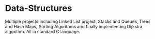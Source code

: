 # Data-Structures
Multiple projects including Linked List project, Stacks and Queues, Trees and Hash Maps, Sorting Algorithms and finally implementing Dijkstra algorithm. All in standard C language.
